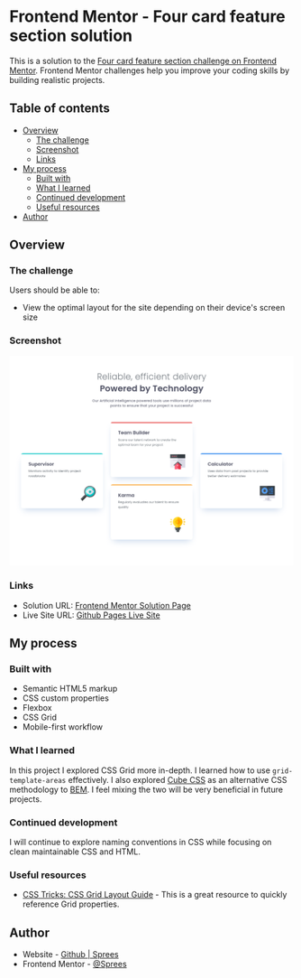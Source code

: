 # Frontend Mentor - Four card feature section solution

This is a solution to the [Four card feature section challenge on Frontend Mentor](https://www.frontendmentor.io/challenges/four-card-feature-section-weK1eFYK). Frontend Mentor challenges help you improve your coding skills by building realistic projects. 

## Table of contents

- [Overview](#overview)
  - [The challenge](#the-challenge)
  - [Screenshot](#screenshot)
  - [Links](#links)
- [My process](#my-process)
  - [Built with](#built-with)
  - [What I learned](#what-i-learned)
  - [Continued development](#continued-development)
  - [Useful resources](#useful-resources)
- [Author](#author)

## Overview

### The challenge

Users should be able to:

- View the optimal layout for the site depending on their device's screen size

### Screenshot

![](./design/screenshot_four-card-feature-section.png)

### Links

- Solution URL: [Frontend Mentor Solution Page](https://www.frontendmentor.io/solutions/four-card-feature-section-css-grid-cube-css-bem-css-variables-4WxXJ8zxIj)
- Live Site URL: [Github Pages Live Site](https://sprees.github.io/fe-mentor_four-card-feature-section/)

## My process

### Built with

- Semantic HTML5 markup
- CSS custom properties
- Flexbox
- CSS Grid
- Mobile-first workflow

### What I learned

In this project I explored CSS Grid more in-depth. I learned how to use `grid-template-areas` effectively. I also explored [Cube CSS](https://cube.fyi/) as an alternative CSS methodology to [BEM](https://getbem.com/). I feel mixing the two will be very beneficial in future projects.

### Continued development

I will continue to explore naming conventions in CSS while focusing on clean maintainable CSS and HTML.

### Useful resources

- [CSS Tricks: CSS Grid Layout Guide](https://css-tricks.com/snippets/css/complete-guide-grid/) - This is a great resource to quickly reference Grid properties.

## Author

- Website - [Github | Sprees](https://github.com/Sprees)
- Frontend Mentor - [@Sprees](https://www.frontendmentor.io/profile/sprees)

